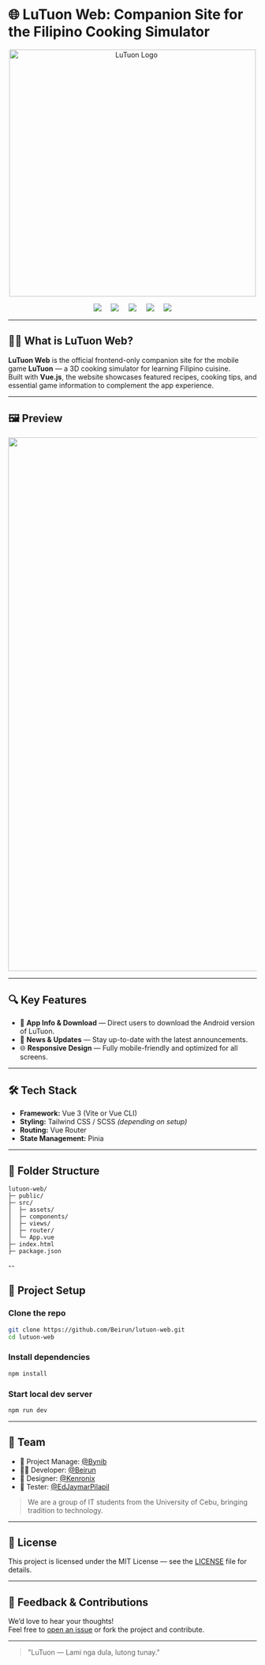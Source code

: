 # 🌐 LuTuon Web: Companion Site for the Filipino Cooking Simulator

<p align="center">
  <img src="https://imgur.com/SWnJgun.png" alt="LuTuon Logo" width="500"/>
</p>

<div align="center">
   <img src="https://img.shields.io/badge/Framework-Vue.js-42b883?logo=vue.js&logoColor=white" />
   &nbsp; &nbsp;
   <img src="https://img.shields.io/badge/Platform-Web-blue" />
   &nbsp; &nbsp;
   <img src="https://img.shields.io/badge/License-MIT-blue.svg" />
   &nbsp; &nbsp;
   <img src="https://img.shields.io/badge/Status-In_Development-orange" />
   &nbsp; &nbsp;
   <img src="https://img.shields.io/badge/Contributors-4-blueviolet" />
</div>

---

## 🧑‍🍳 What is LuTuon Web?

**LuTuon Web** is the official frontend-only companion site for the mobile game **LuTuon** — a 3D cooking simulator for learning Filipino cuisine.  
Built with **Vue.js**, the website showcases featured recipes, cooking tips, and essential game information to complement the app experience.

---

## 🖼️ Preview

<p align="center">
    <img src="https://imgur.com/hs5UUX7.png" alt="LuTuon" width="1080"/>
</p>

---

## 🔍 Key Features

- 📱 **App Info & Download** — Direct users to download the Android version of LuTuon.
- 📢 **News & Updates** — Stay up-to-date with the latest announcements.
- 🌐 **Responsive Design** — Fully mobile-friendly and optimized for all screens.

---

## 🛠️ Tech Stack

- **Framework:** Vue 3 (Vite or Vue CLI)
- **Styling:** Tailwind CSS / SCSS *(depending on setup)*
- **Routing:** Vue Router
- **State Management:** Pinia 

---

## 📁 Folder Structure
```
lutuon-web/
├─ public/
├─ src/
│  ├─ assets/
│  ├─ components/
│  ├─ views/
│  ├─ router/
│  └─ App.vue
├─ index.html
├─ package.json
```

--

## 🚀 Project Setup

### Clone the repo
```bash
git clone https://github.com/Beirun/lutuon-web.git
cd lutuon-web
```

### Install dependencies
```bash
npm install
```

### Start local dev server
```bash
npm run dev
```

---

## 👥 Team

- 🧠 Project Manage: [@Bynib](https://github.com/Bynib)
- 👨‍💻 Developer: [@Beirun](https://github.com/Beirun)
- 🎨 Designer: [@Kenronix](https://github.com/Kenronix)
- 📱 Tester: [@EdJaymarPilapil](https://github.com/EdJaymarPilapil)

> We are a group of IT students from the University of Cebu, bringing tradition to technology.

---

## 📄 License

This project is licensed under the MIT License — see the [LICENSE](LICENSE) file for details.

---

## 💬 Feedback & Contributions

We’d love to hear your thoughts!  
Feel free to [open an issue](https://github.com/Beirun/lutuon/issues) or fork the project and contribute.

---

> "LuTuon — Lami nga dula, lutong tunay."
